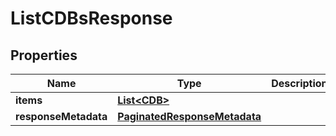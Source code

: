 

# ListCDBsResponse


## Properties

Name | Type | Description | Notes
------------ | ------------- | ------------- | -------------
**items** | [**List&lt;CDB&gt;**](CDB.md) |  |  [optional]
**responseMetadata** | [**PaginatedResponseMetadata**](PaginatedResponseMetadata.md) |  |  [optional]




